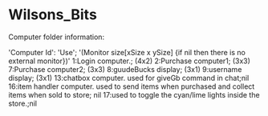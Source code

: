 Wilsons_Bits
============

Computer folder information:

'Computer Id': 'Use'; '(Monitor size[xSize x ySize] {if nil then there is no external monitor})'
1:Login computer.; (4x2)
2:Purchase computer1; (3x3)
7:Purchase computer2; (3x3)
8:guudeBucks display; (3x1)
9:username display; (3x1)
13:chatbox computer. used for giveGb command in chat;nil
16:item handler computer. used to send items when purchased and collect items when sold to store; nil
17:used to toggle the cyan/lime lights inside the store.;nil 

